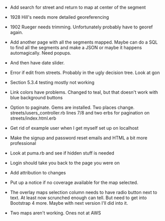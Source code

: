 * Add search for street and return to map at center of the segment

* 1928 Hill's needs more detailed georeferencing
 
* 1902 Rueger needs trimming. Unfortunately probably have to georef again.

* Add another page with all the segments mapped. Maybe can do a SQL to find all the segments and make a JSON or maybe it happens automagically. Need  popups. 
* And then have date slider.
 
* Error if edit from streets. Probably in the ugly decision tree. Look at gon

* Section 5.3.4 testing mostly not working
 
* Link colors have problems. Changed to teal, but that doesn't work with blue background buttons
 
* Option to paginate. Gems are installed. Two places change. streets/users_controller.rb lines 7/8 and two erbs for pagination on streets/index.html.erb
 
* Get rid of example user when I get myself set up on localhost
 
* Make the signup and password reset emails and HTML a bit more professional
 
* Look at puma.rb and see if hidden stuff is needed
 
* Login should take you back to the page you were on
 
* Add attribution to changes

* Put up a notice if no coverage available for the map selected.
 
* The overlay maps selection column needs to have radio button next to text. At least now scrunched enough can tell. But need to get into Bootstrap 4 more. Maybe with next version I'll did into it.

* Two maps aren't working. Ones not at AWS